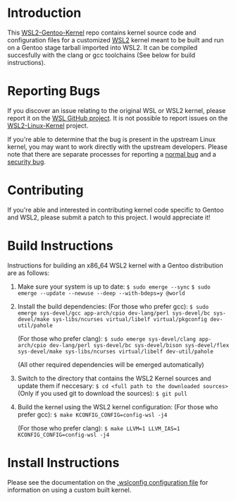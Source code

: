 # Introduction

This [WSL2-Gentoo-Kernel][wsl2-kernel] repo contains kernel source code and
configuration files for a customized [WSL2][about-wsl2] kernel meant to be built and run on a Gentoo stage tarball imported into WSL2. It can be compiled succesfully with the clang or gcc toolchains (See below for build instructions).

# Reporting Bugs

If you discover an issue relating to the original WSL or WSL2 kernel, please report it on
the [WSL GitHub project][wsl-issue]. It is not possible to report issues on the
[WSL2-Linux-Kernel][wsl2-kernel] project.

If you're able to determine that the bug is present in the upstream Linux
kernel, you may want to work directly with the upstream developers. Please note
that there are separate processes for reporting a [normal bug][normal-bug] and
a [security bug][security-bug].

# Contributing

If you're able and interested in contributing kernel code specific to Gentoo and WSL2, please submit a patch to this project. I would appreciate it!

# Build Instructions

Instructions for building an x86_64 WSL2 kernel with a Gentoo distribution are
as follows:

1. Make sure your system is up to date:
   `$ sudo emerge --sync`
   `$ sudo emerge --update --newuse --deep --with-bdeps=y @world`

2. Install the build dependencies:
   (For those who prefer gcc):
   `$ sudo emerge sys-devel/gcc app-arch/cpio dev-lang/perl sys-devel/bc sys-devel/make sys-libs/ncurses virtual/libelf virtual/pkgconfig dev-util/pahole`
   
   (For those who prefer clang):
   `$ sudo emerge sys-devel/clang app-arch/cpio dev-lang/perl sys-devel/bc sys-devel/bison sys-devel/flex sys-devel/make sys-libs/ncurses virtual/libelf dev-util/pahole`
   
   (All other required dependencies will be emerged automatically)

3. Switch to the directory that contains the WSL2 Kernel sources and update them if neccesary: 
   `$ cd <full path to the downloaded sources>`
   (Only if you used git to download the sources):
   `$ git pull`

4. Build the kernel using the WSL2 kernel configuration: 
   (For those who prefer gcc):
   `$ make KCONFIG_CONFIG=config-wsl -j4`
   
   (For those who prefer clang):
   `$ make LLVM=1 LLVM_IAS=1 KCONFIG_CONFIG=config-wsl -j4`

# Install Instructions

Please see the documentation on the [.wslconfig configuration
file][install-inst] for information on using a custom built kernel.

[wsl2-kernel]:  https://github.com/nullorigin/WSL2-Gentoo-Kernel
[about-wsl2]:   https://docs.microsoft.com/en-us/windows/wsl/about#what-is-wsl-2
[wsl-issue]:    https://github.com/microsoft/WSL/issues/new/choose
[normal-bug]:   https://www.kernel.org/doc/html/latest/admin-guide/bug-hunting.html#reporting-the-bug
[security-bug]: https://www.kernel.org/doc/html/latest/admin-guide/security-bugs.html
[submit-patch]: https://www.kernel.org/doc/html/latest/process/submitting-patches.html
[install-inst]: https://docs.microsoft.com/en-us/windows/wsl/wsl-config#configure-global-options-with-wslconfig
